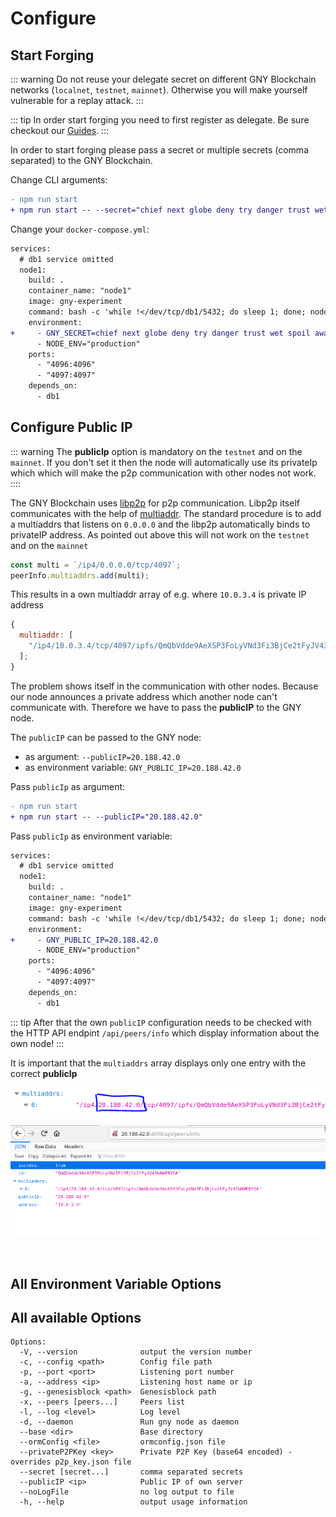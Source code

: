 # Configure

## Start Forging

::: warning
Do not reuse your delegate secret on different GNY Blockchain networks (`localnet`, `testnet`, `mainnet`). Otherwise you will make yourself vulnerable for a replay attack.
:::

::: tip
In order start forging you need to first register as delegate. Be sure checkout our [Guides](../guide/).
:::

In order to start forging please pass a secret or multiple secrets (comma separated) to the GNY Blockchain.

Change CLI arguments:

```diff
- npm run start
+ npm run start -- --secret="chief next globe deny try danger trust wet spoil away eight task"
```

Change your `docker-compose.yml`:

```diff
services:
  # db1 service omitted
  node1:
    build: .
    container_name: "node1"
    image: gny-experiment
    command: bash -c 'while !</dev/tcp/db1/5432; do sleep 1; done; node packages/main/dist/src/app --ormConfig "ormconfig.integration.json"'
    environment:
+	  - GNY_SECRET=chief next globe deny try danger trust wet spoil away eight task
      - NODE_ENV="production"
    ports:
      - "4096:4096"
      - "4097:4097"
    depends_on:
      - db1
```

## Configure Public IP

::: warning
The **publicIp** option is mandatory on the `testnet` and on the `mainnet`. If you don't set it then the node will automatically use its privateIp which which will make the p2p communication with other nodes not work.
::::

The GNY Blockchain uses [libp2p](https://github.com/libp2p/js-libp2p/) for p2p communication. Libp2p itself communicates with the help of [multiaddr](https://www.npmjs.com/package/multiaddr). The standard procedure is to add a multiaddrs that listens on `0.0.0.0` and the libp2p automatically binds to privateIP address. As pointed out above this will not work on the `testnet` and on the `mainnet`

```js
const multi = `/ip4/0.0.0.0/tcp/4097`;
peerInfo.multiaddrs.add(multi);
```

This results in a own multiaddr array of e.g. where `10.0.3.4` is private IP address

```js
{
  multiaddr: [
    "/ip4/10.0.3.4/tcp/4097/ipfs/QmQbVdde9AeXSP3FoLyVNd3Fi3BjCe2tFyJV43bNWEBYSA"
  ];
}
```

The problem shows itself in the communication with other nodes. Because our node announces a private address which another node can't communicate with. Therefore we have to pass the **publicIP** to the GNY node.

The `publicIP` can be passed to the GNY node:

- as argument: `--publicIP=20.188.42.0`
- as environment variable: `GNY_PUBLIC_IP=20.188.42.0`

Pass `publicIp` as argument:

```diff
- npm run start
+ npm run start -- --publicIP="20.188.42.0"
```

Pass `publicIp` as environment variable:

```diff
services:
  # db1 service omitted
  node1:
    build: .
    container_name: "node1"
    image: gny-experiment
    command: bash -c 'while !</dev/tcp/db1/5432; do sleep 1; done; node packages/main/dist/src/app --ormConfig "ormconfig.integration.json"'
    environment:
+	  - GNY_PUBLIC_IP=20.188.42.0
      - NODE_ENV="production"
    ports:
      - "4096:4096"
      - "4097:4097"
    depends_on:
      - db1
```

::: tip
After that the own `publicIP` configuration needs to be checked with the HTTP API endpint `/api/peers/info` which display information about the own node!
:::

It is important that the `multiaddrs` array displays only one entry with the correct **publicIp**

![multiaddrs_publicIp_config](../.vuepress/public/multiaddrs_publicIp_config.png)

![multiaddrs_publicIp_api_peers_info](../.vuepress/public/multiaddrs_publicIp_api_peers_info.png)

<br>

## All Environment Variable Options

## All available Options

```
Options:
  -V, --version              output the version number
  -c, --config <path>        Config file path
  -p, --port <port>          Listening port number
  -a, --address <ip>         Listening host name or ip
  -g, --genesisblock <path>  Genesisblock path
  -x, --peers [peers...]     Peers list
  -l, --log <level>          Log level
  -d, --daemon               Run gny node as daemon
  --base <dir>               Base directory
  --ormConfig <file>         ormconfig.json file
  --privateP2PKey <key>      Private P2P Key (base64 encoded) - overrides p2p_key.json file
  --secret [secret...]       comma separated secrets
  --publicIP <ip>            Public IP of own server
  --noLogFile                no log output to file
  -h, --help                 output usage information
```

